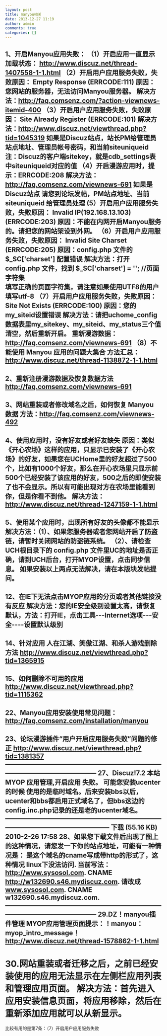 ```yaml
---
layout: post
title: manyou相关
date: 2013-12-27 11:19
author: admin
comments: true
categories: []
---
```

1、开启Manyou应用失败：
（1）开启应用一直显示加载状态：
http://www.discuz.net/thread-1407558-1-1.html
（2）开启用户应用服务失败，失败原因：
Empty Response (ERRCODE:111)
原因：您网站的服务器，无法访问Manyou服务器。
解决方法：http://faq.comsenz.com/?action-viewnews-itemid-400
（3）开启用户应用服务失败，失败原因：
Site Already Register (ERRCODE:101)
解决方法：http://www.discuz.net/viewthread.php?tid=1045319
如果是Discuz站点，站长PM给管理员站点地址、管理员帐号密码，和当前siteuniqueid
注：Discuz的客户端sitekey，就是cdb_settings表中siteuniqueid对应的值
（4）开启漫游应用时，提示：ERRCODE:208
解决方法：http://faq.comsenz.com/viewnews-691
如果是Discuz站点
请您到论坛发帖，PM站点地址、当前siteuniqueid 给管理员处理
(5）开启用户应用服务失败，失败原因：
Invalid IP(192.168.13.103) (ERRCODE:203)
原因：不能在内网开启Manyou服务的。请把您的网站架设到外网。
（6）开启用户应用服务失败，失败原因：
Invalid Site Charset (ERRCODE:205)
原因：config.php 文件的 $_SC['charset']  配置错误
解决方法：打开 config.php 文件，找到   $_SC['charset']         = ''; //页面字符集     
填写正确的页面字符集，请注意如果使用UTF8的用户填写utf-8
（7）开启用户应用服务失败，失败原因：
Site Not Exists (ERRCODE:100)
原因：您的my_siteid设置错误
解决方法：请把uchome_config数据表里my_sitekey、my_siteid、my_status三个值清空，然后重新开启。
重新漫游数据：http://faq.comsenz.com/viewnews-691
（8）不能使用 Manyou 应用的问题大集合
方法汇总：http://www.discuz.net/thread-1138872-1-1.html
----------------------------------------------------------------------------------
2、重新注册漫游数据及恢复数据方法 
http://faq.comsenz.com/viewnews-691
----------------------------------------------------------------------------------
3、网站重装或者修改域名之后，如何恢复 Manyou 数据
方法：http://faq.comsenz.com/viewnews-492
----------------------------------------------------------------------------------
4、使用应用时，没有好友或者好友缺失
原因：类似《开心农场》这样的应用，只显示已安装了《开心农场》的好友，如果您在UCHome里的好友超过了500个，比如有1000个好友，那么在开心农场里只显示前500个已经安装了该应用的好友，500之后的即使安装了也不会显示。所以有可能出现对方在农场里能看到你，但是你看不到他。
解决方法：http://www.discuz.net/thread-1247159-1-1.html
-----------------------------------------------------------------------------------
5、使用某个应用时，出现所有好友的头像都不能显示
解决方法：（1）、如果您服务器或者您网站开启了防盗链，请暂时关闭网站的防盗链系统。
          （2）、请检查UCH根目录下的 config.php 文件里UC的地址是否正确，请到UCH后台，打开MYOP设置，点击同步信息。
如果安装以上两点无法解决，请在本版块发帖提问。
----------------------------------------------------------------------------------
12、在IE下无法点击MYOP应用的分页或者其他链接没有反应
解决方法：您的IE安全级别设置太高，请恢复默认，方法：打开IE，点击工具---Internet选项---安全----设置默认级别
----------------------------------------------------------------------------------
14、针对应用 人在江湖、笑傲江湖、和杀人游戏删除方法
http://www.discuz.net/viewthread.php?tid=1365915
----------------------------------------------------------------------------------
15、如何删除不可用的应用
http://www.discuz.net/viewthread.php?tid=1115362
----------------------------------------------------------------------------------
22、Manyou应用安装使用常见问题：http://faq.comsenz.com/installation/manyou
-----------------------------------------------------------------------------------
23、论坛漫游插件“用户开启应用服务失败”问题的修正
http://www.discuz.net/viewthread.php?tid=1381357
——————————————————————————————————————
27、Discuz!7.2 本站 MYOP 应用管理,开启应用 失败。
可能您安装ucenter的时候 使用的是临时域名。后来安装bbs以后，ucenter和bbs都启用正式域名了，但bbs这边的config.inc.php记录的还是老的ucenter域名。
————————————————————————————————————————
  下载 (55.16 KB)
2010-2-26 17:58
28、如果您下载文件后出现了图上的这种情况，请您发一下你的站点地址，可能有一种情况是：
是这个域名的cname写成带http的形式了，这种情况 linux下没法访问.
当前写法：
http://www.sysosol.com.        CNAME        http://w132690.s46.mydiscuz.com.
请改成
www.sysosol.com.        CNAME        w132690.s46.mydiscuz.com.
——————————————————————————————————————
29.DZ！manyou插件管理
   MYOP应用管理页面提示：！manyou：myop_intro_message！
http://www.discuz.net/thread-1578862-1-1.html
-------------------------------------------------------------------------------------
30.网站重装或者迁移之后，之前已经安装使用的应用无法显示在左侧栏应用列表和管理应用页面。
解决方法：首先进入应用安装信息页面，将应用移除，然后在重新添加应用就可以从新显示。
=============================
比较有用的是第7条：（7）开启用户应用服务失败

